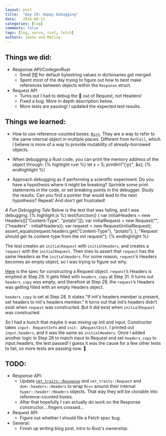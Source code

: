 ```yaml
---
layout: post
title:  "Day 29: Happy Debugging"
date:   2016-08-11
categories: [log]
comments: false
tags: [log, servo, rust, fetch]
authors: Jeena and Malisa
---
```


## Things we did:
- Response API/CodegenRust
    - Small [PR](https://github.com/servo/servo/pull/12790) for default bytestring values in dictionaries got merged
    - Spent most of the day trying to figure out how to best make references between objects within the `Response` struct.
- Request API
    - Turns out I had to debug the :poop: out of Request, not Headers!
    - Fixed a bug. More in depth description below.
    - More tests are passing! I updated the expected test results.

## Things we learned:
- How to use reference-counted boxes: [`Rc<>`](https://doc.rust-lang.org/std/rc/#examples). They are a way to refer to the same internal object in multiple places. Different from `RefCell`, which I believe is more of a way to provide mutability of already-borrowed objects.

- When debugging a Rust code, you can print the memory address of the object through:
{% highlight rust %}
let x = 5;
println!("{:p}", &x);
{% endhighlight %}

- Approach debugging as if performing a scientific experiment. Do you have a hypothesis where it might be breaking? Sprinkle some print statements in the code, or set breaking points in the debugger. Study the results. Can you find a pointer that would lead to the next hypothesis? Repeat! And don't get frustrated!

*A Fun Debugging Tale*
Below is the test that was failing, and I was debugging:
{% highlight js %}
test(function() {
  var initialHeaders = new Headers([["Content-Type", "potato"]]);
  var initialRequest = new Request("", {"headers" : initialHeaders});
  var request = new Request(initialRequest);
  assert_equals(request.headers.get("Content-Type"), "potato");
  }, "Request should get its content-type from the init request");
{% endhighlight %}

The test creates an `initialRequest` with `initialHeaders`, and creates a `request` with the `initialRequest`. Then tries to assert that `request` has the same Headers as the `initialHeaders`. For some reason, `request`’s Headers becomes an empty object, so I was trying to figure out why.

[Here](https://fetch.spec.whatwg.org/#request-class) is the spec for constructing a Request object. `request`’s Headers is emptied at Step 29. It gets filled with `headers_copy` at Step 31. It turns out `headers_copy` was empty, and therefore at Step 29, the `request`’s Headers was getting filled with an empty Headers object.

`headers_copy` is set at Step 28. It states "If init's headers member is present, set headers to init's headers member.” It turns out that init’s headers didn’t exist when `request` was constructed. But it did exist when `initialRequest` was constructed.

So I had a hunch that maybe it was mixing up init and input. Constructor takes `input: RequestInfo` and `init: &RequestInit`. I printed out `input.headers`, and it was the same as `initialHeaders`. Once I added another logic in Step 28 to match input to Request and set `headers_copy` to input.headers, the test passed! I guess it was the cause for a few other tests to fail, so more tests are passing now. :raised_hands:

## TODO:
- Response API:
    - Update [`net_traits::Response`](https://github.com/servo/servo/blob/master/components/net_traits/response.rs#L87) and `net_traits::Request` and `dom::headers::Headers` to wrap `Rc<>` around their internal `hyper::header::Headers` objects. That way they will be clonable into reference-counted boxes.
    - After that hopefully I can actually do work on the Response constructor....fingers crossed...
- Request API:
    - Figure out whether I should file a Fetch spec bug.
- General:
    - Finish up writing blog post, intro to Rust's ownership.
